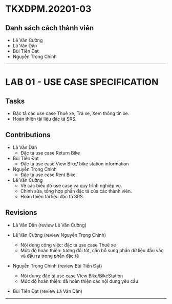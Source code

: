 # TKXDPM.20201-03

## Danh sách cách thành viên
- Lê Văn Cường
- Lã Văn Dân
- Bùi Tiến Đạt
- Nguyễn Trọng Chinh
---

# LAB 01 - USE CASE SPECIFICATION
## Tasks
- Đặc tả các use case Thuê xe, Trả xe, Xem thông tin xe.
- Hoàn thiện tài liệu đặc tả SRS.

## Contributions
- Lã Văn Dân
	+ Đặc tả use case Return Bike
- Bùi Tiến Đạt
	+ Đặc tả use case View Bike/ bike station information
- Nguyễn Trọng Chinh
	+ Đặc tả use case Rent Bike
- Lê Văn Cường
	+ Vẽ các biểu đồ use case và quy trình nghiêp vụ.
	+ Chỉnh sửa, tổng hợp phần đặc tả của các thành viên.
	+ Hoàn thiện tài liệu đặc tả SRS.

## Revisions
- Lã Văn Dân (review Lê Văn Cường)

- Lê Văn Cường (review Nguyễn Trọng Chinh)
	+ Nội dung công việc: đặc tả use case Thuê xe
	+ Mức độ hoàn thiện: tương đối tốt, cần bổ sung phần dữ liệu đầu vào và đầu ra trong phần đặc tả

- Nguyễn Trọng Chinh (review Bùi Tiến Đạt)
	+ Nôi dung: đặc tả use case View Bike/BikeStation
	+ Mức độ hoàn thiện: đã hoàn thiện các nội dung yêu cầu

- Bùi Tiến Đạt (review Lã Văn Dân)

---